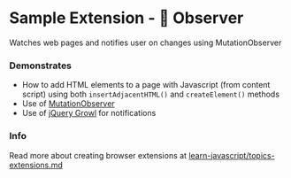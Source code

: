 # Sample Extension - 👀 Observer

Watches web pages and notifies user on changes using MutationObserver


### Demonstrates

- How to add HTML elements to a page with Javascript (from content script) using both `insertAdjacentHTML()` and `createElement()` methods
- Use of [MutationObserver](https://developer.mozilla.org/en-US/docs/Web/API/MutationObserver)
- Use of [jQuery Growl](http://ksylvest.github.io/jquery-growl/) for notifications


### Info

Read more about creating browser extensions at [learn-javascript/topics-extensions.md](https://github.com/omundy/learn-javascript/blob/main/topics-extensions.md)
